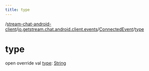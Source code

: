 ```yaml
---
title: type
---
```

/[stream-chat-android-client](../../index.md)/[io.getstream.chat.android.client.events](../index.md)/[ConnectedEvent](index.md)/[type](type.md)  
  
  
  
# type  
open override val [type](type.md): [String](https://kotlinlang.org/api/latest/jvm/stdlib/kotlin/-string/index.html)
